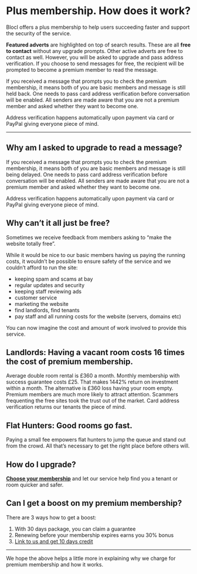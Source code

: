 Plus membership. How does it work?
==================================
Blocl offers a plus membership to help users succeeding faster and
support the security of the service.

**Featured adverts** are highlighted on top of search results. These are all
**free to contact** without any upgrade prompts. Other active adverts are free
to contact as well. However, you will be asked to upgrade and pass address
verification. If you choose to send messages for free, the recipient will be
prompted to become a premium member to read the message.

If you received a message that prompts you to check the premium membership, it
means both of you are basic members and message is still held back. One needs to
pass card address verification before conversation will be enabled. All senders
are made aware that you are not a premium member and asked whether they want to
become one.

Address verification happens automatically upon payment via card or PayPal
giving everyone piece of mind.

---

Why am I asked to upgrade to read a message?
--------------------------------------------

If you received a message that prompts you to check the premium membership, it
means both of you are basic members and message is still being delayed. One
needs to pass card address verification before conversation will be enabled. All
senders are made aware that you are not a premium member and asked whether they
want to become one.

Address verification happens automatically upon payment via card or PayPal
giving everyone piece of mind.

Why can’t it all just be free?
------------------------------

Sometimes we receive feedback from members asking to “make the website totally free”.

While it would be nice to our basic members having us paying the running costs,
it wouldn’t be possible to ensure safety of the service and we couldn’t
afford to run the site:

* keeping spam and scams at bay
* regular updates and security
* keeping staff reviewing ads
* customer service
* marketing the website
* find landlords, find tenants
* pay staff and all running costs for the website (servers, domains etc)


You can now imagine the cost and amount of work involved to provide this
service.

Landlords: Having a vacant room costs 16 times the cost of premium membership.
------------------------------------------------------------------------------
Average double room rental is £360 a month. Monthly membership with
success guarantee costs £25. That makes 1442% return on investment within a
month. The alternative is £360 loss having your room empty.     Premium members
are much more likely to attract attention. Scammers frequenting the free sites
took the trust out of the market. Card address verification returns our tenants
the piece of mind.

Flat Hunters: Good rooms go fast.
---------------------------------
Paying a small fee empowers flat hunters to jump the queue and stand out from
the crowd. All that’s necessary to get the right place before others will.

How do I upgrade?
-----------------
**[Choose your membership](/subscribe)** and let our service help find you a
tenant or room quicker and safer.


Can I get a boost on my premium membership?
-------------------------------------------
There are 3 ways how to get a boost:

1. With 30 days package, you can claim a guarantee
2. Renewing before your membership expires earns you 30% bonus
3. [Link to us and get 10 days credit](/help/linkboost)

---

We hope the above helps a little more in explaining why we charge for premium
membership and how it works.
